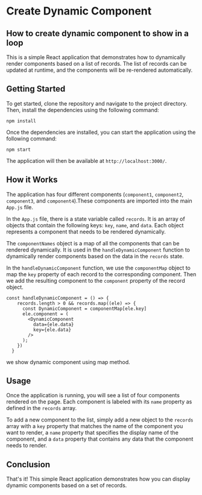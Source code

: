 # Create Dynamic Component 

## How to create dynamic component to show in a loop 

This is a simple React application that demonstrates how to dynamically render components based on a list of records. The list of records can be updated at runtime, and the components will be re-rendered automatically.

## Getting Started

To get started, clone the repository and navigate to the project directory. Then, install the dependencies using the following command:

```
npm install
```

Once the dependencies are installed, you can start the application using the following command:

```
npm start
```

The application will then be available at `http://localhost:3000/`.

## How it Works

The application has four different components (`component1`, `component2`, `component3`, and `component4`).These components are imported into the main `App.js` file. 

In the `App.js` file, there is a state variable called `records`. It is an array of objects that contain the following keys: `key`, `name`, and `data`. Each object represents a component that needs to be rendered dynamically.

The `componentNames` object is a map of all the components that can be rendered dynamically. It is used in the `handleDynamicComponent` function to dynamically render components based on the data in the `records` state.

In the `handleDynamicComponent` function, we use the `componentMap` object to map the `key` property of each record to the corresponding component. Then we add the resulting component to the `component` property of the record object.

```
const handleDynamicComponent = () => {
    records.length > 0 && records.map((ele) => {
      const DynamicComponent = componentMap[ele.key]
      ele.component = (
        <DynamicComponent
          data={ele.data}
          key={ele.data}
        />
      );
    })
  }
```
we show dynamic component using map method.

## Usage

Once the application is running, you will see a list of four components rendered on the page. Each component is labeled with its `name` property as defined in the `records` array.

To add a new component to the list, simply add a new object to the `records` array with a `key` property that matches the name of the component you want to render, a `name` property that specifies the display name of the component, and a `data` property that contains any data that the component needs to render.

## Conclusion

That's it! This simple React application demonstrates how you can display dynamic components based on a set of records. 


